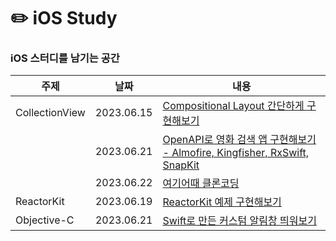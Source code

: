 # ✏️ iOS Study
### iOS 스터디를 남기는 공간
|주제|날짜|내용|
|------|---|---|
|CollectionView|2023.06.15|[Compositional Layout 간단하게 구현해보기]()|
|              |2023.06.21|[OpenAPI로 영화 검색 앱 구현해보기 -  Almofire, Kingfisher, RxSwift, SnapKit]()|
|              |2023.06.22|[여기어때 클론코딩]()|
|ReactorKit|2023.06.19|[ReactorKit 예제 구현해보기]()|
|Objective-C|2023.06.21|[Swift로 만든 커스텀 알림창 띄워보기]()|
